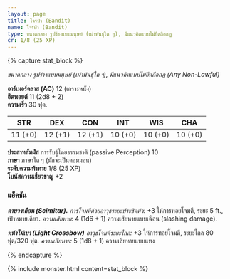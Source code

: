 ```yaml
---
layout: page
title: โจรป่า (Bandit)
name: โจรป่า (Bandit)
type: ขนาดกลาง รูปร่างแบบมนุษย์ (เผ่าพันธุ์ใด ๆ), มีแนวคิดแบบไม่ยึดถือกฏ
cr: 1/8 (25 XP)
---
```


{% capture stat_block %}

_ขนาดกลาง รูปร่างแบบมนุษย์ (เผ่าพันธุ์ใด ๆ), มีแนวคิดแบบไม่ยึดถือกฏ (Any Non-Lawful)_

**อาร์เมอร์คลาส (AC)** 12 (เกราะหนัง)  
**ฮิตพอยต์** 11 (2d8 + 2)  
**ความเร็ว** 30 ฟุต.

|   STR   |   DEX   |   CON   |   INT   |   WIS   |   CHA   |
| :-----: | :-----: | :-----: | :-----: | :-----: | :-----: |
| 11 (+0) | 12 (+1) | 12 (+1) | 10 (+0) | 10 (+0) | 10 (+0) |

**ประสาทสัมผัส** การรับรู้โดยธรรมชาติ (passive Perception) 10  
**ภาษา** ภาษาใด ๆ (มักจะเป็นคอมมอน)  
**ระดับความท้าทาย** 1/8 (25 XP)  
**โบนัสความเชี่ยวชาญ** +2

### แอ็คชัน

**_ดาบวงเดือน (Scimitar)._** _การโจมตีด้วยอาวุธระยะประชิดตัว:_ +3 ให้การทอยโจมตี, ระยะ 5 ft., เป้าหมายเดียว. _ความเสียหาย:_ 4 (1d6 + 1) ความเสียหายแบบเฉือน (slashing damage).

**_หน้าไม้เบา (Light Crossbow)_** _อาวุธโจมตีระยะไกล:_ +3 ให้การทอยโจมตี, ระยะไกล 80 ฟุต/320 ฟุต. _ความเสียหาย:_ 5 (1d8 + 1) ความเสียหายแบบแทง

{% endcapture %}

{% include monster.html content=stat_block %}
